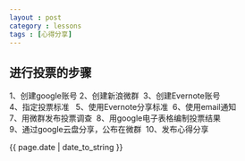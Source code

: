 ```yaml
---
layout : post
category : lessons
tags : [心得分享]
---
```

<h2>进行投票的步骤</h2>

<p>1、创建google账号 2、创建新浪微群 &nbsp;3、创建Evernote账号</br>
	4、指定投票标准 &nbsp; 5、使用Evernote分享标准 &nbsp;6、使用email通知</br>
	7、用微群发布投票调查 &nbsp;8、用google电子表格编制投票结果</br>
	9、通过google云盘分享，公布在微群 &nbsp;10、发布心得分享

</p>

<p>{{ page.date | date_to_string }}</p>

